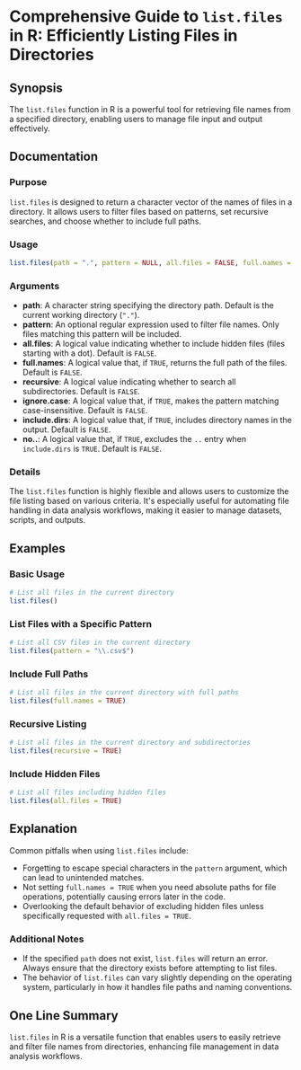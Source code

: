 <!--
Meta Description: # Comprehensive Guide to `list.files` in R: Efficiently Listing Files in Directories ## Synopsis The `list.files` function in R is a powerful tool for...
Meta Keywords: files, list, false, directory, all
-->

# Comprehensive Guide to `list.files` in R: Efficiently Listing Files in Directories

## Synopsis
The `list.files` function in R is a powerful tool for retrieving file names from a specified directory, enabling users to manage file input and output effectively.

## Documentation

### Purpose
`list.files` is designed to return a character vector of the names of files in a directory. It allows users to filter files based on patterns, set recursive searches, and choose whether to include full paths.

### Usage
```R
list.files(path = ".", pattern = NULL, all.files = FALSE, full.names = FALSE, recursive = FALSE, ignore.case = FALSE, include.dirs = FALSE, no.. = FALSE)
```

### Arguments
- **path**: A character string specifying the directory path. Default is the current working directory (`"."`).
- **pattern**: An optional regular expression used to filter file names. Only files matching this pattern will be included.
- **all.files**: A logical value indicating whether to include hidden files (files starting with a dot). Default is `FALSE`.
- **full.names**: A logical value that, if `TRUE`, returns the full path of the files. Default is `FALSE`.
- **recursive**: A logical value indicating whether to search all subdirectories. Default is `FALSE`.
- **ignore.case**: A logical value that, if `TRUE`, makes the pattern matching case-insensitive. Default is `FALSE`.
- **include.dirs**: A logical value that, if `TRUE`, includes directory names in the output. Default is `FALSE`.
- **no..**: A logical value that, if `TRUE`, excludes the `..` entry when `include.dirs` is `TRUE`. Default is `FALSE`.

### Details
The `list.files` function is highly flexible and allows users to customize the file listing based on various criteria. It's especially useful for automating file handling in data analysis workflows, making it easier to manage datasets, scripts, and outputs.

## Examples

### Basic Usage
```R
# List all files in the current directory
list.files()
```

### List Files with a Specific Pattern
```R
# List all CSV files in the current directory
list.files(pattern = "\\.csv$")
```

### Include Full Paths
```R
# List all files in the current directory with full paths
list.files(full.names = TRUE)
```

### Recursive Listing
```R
# List all files in the current directory and subdirectories
list.files(recursive = TRUE)
```

### Include Hidden Files
```R
# List all files including hidden files
list.files(all.files = TRUE)
```

## Explanation
Common pitfalls when using `list.files` include:
- Forgetting to escape special characters in the `pattern` argument, which can lead to unintended matches.
- Not setting `full.names = TRUE` when you need absolute paths for file operations, potentially causing errors later in the code.
- Overlooking the default behavior of excluding hidden files unless specifically requested with `all.files = TRUE`.

### Additional Notes
- If the specified `path` does not exist, `list.files` will return an error. Always ensure that the directory exists before attempting to list files.
- The behavior of `list.files` can vary slightly depending on the operating system, particularly in how it handles file paths and naming conventions.

## One Line Summary
`list.files` in R is a versatile function that enables users to easily retrieve and filter file names from directories, enhancing file management in data analysis workflows.